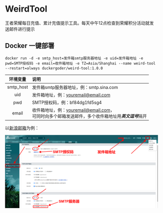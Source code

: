 # WeirdTool
王者荣耀每日充值、累计充值提示工具。每天中午12点检查到荣耀积分活动就发送邮件进行提示

## Docker 一键部署
```Shell
docker run -d -e smtp_host=发件箱smtp服务器地址 -e uid=发件箱地址 -e pwd=SMTP授权码 -e email=收件箱地址 -e TZ=Asia/Shanghai --name weird-tool --restart=always duckergoder/weird-tool:1.0.0
```
| 环境变量 | 说明 |
| :----: | :---- |
| smtp_host | 发件箱smtp服务器地址，例：smtp.sina.com |
| uid | 发件箱地址，例：youremail@email.com |
| pwd | SMTP授权码，例：bf84dg1fd5sg4 |
| email | 收件箱地址，例：youremail@email.com，<br>可同时向多个邮箱发送邮件，多个收件箱地址用***英文逗号***隔开 |

以[新浪邮箱](https://mail.sina.com.cn/)为例：

![](/sina_email.png)
